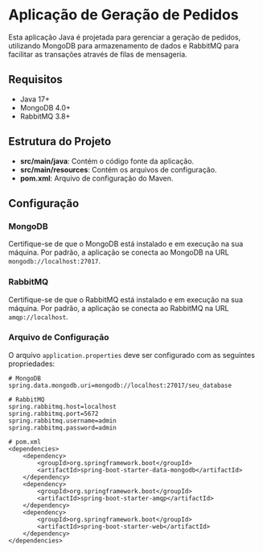 # Aplicação de Geração de Pedidos

Esta aplicação Java é projetada para gerenciar a geração de pedidos, utilizando MongoDB para armazenamento de dados e RabbitMQ para facilitar as transações através de filas de mensageria.

## Requisitos

- Java 17+
- MongoDB 4.0+
- RabbitMQ 3.8+

## Estrutura do Projeto

- **src/main/java**: Contém o código fonte da aplicação.
- **src/main/resources**: Contém os arquivos de configuração.
- **pom.xml**: Arquivo de configuração do Maven.

## Configuração

### MongoDB

Certifique-se de que o MongoDB está instalado e em execução na sua máquina. Por padrão, a aplicação se conecta ao MongoDB na URL `mongodb://localhost:27017`.

### RabbitMQ

Certifique-se de que o RabbitMQ está instalado e em execução na sua máquina. Por padrão, a aplicação se conecta ao RabbitMQ na URL `amqp://localhost`.

### Arquivo de Configuração

O arquivo `application.properties` deve ser configurado com as seguintes propriedades:

```properties
# MongoDB
spring.data.mongodb.uri=mongodb://localhost:27017/seu_database

# RabbitMQ
spring.rabbitmq.host=localhost
spring.rabbitmq.port=5672
spring.rabbitmq.username=admin
spring.rabbitmq.password=admin

# pom.xml
<dependencies>
    <dependency>
        <groupId>org.springframework.boot</groupId>
        <artifactId>spring-boot-starter-data-mongodb</artifactId>
    </dependency>
    <dependency>
        <groupId>org.springframework.boot</groupId>
        <artifactId>spring-boot-starter-amqp</artifactId>
    </dependency>
    <dependency>
        <groupId>org.springframework.boot</groupId>
        <artifactId>spring-boot-starter-web</artifactId>
    </dependency>
</dependencies>
